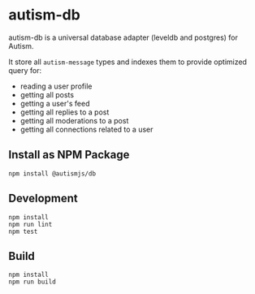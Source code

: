 # autism-db

autism-db is a universal database adapter (leveldb and postgres) for Autism.

It store all `autism-message` types and indexes them to provide optimized query for:
- reading a user profile
- getting all posts
- getting a user's feed
- getting all replies to a post
- getting all moderations to a post
- getting all connections related to a user


## Install as NPM Package

```
npm install @autismjs/db
```

## Development

```
npm install
npm run lint
npm test
```

## Build

```
npm install
npm run build
```